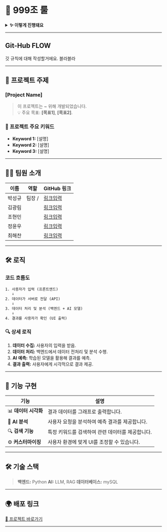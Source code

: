 # 🚀 **999조 룰**



<details>
<summary><strong>✨ 이렇게 진행돼요 </strong></summary>


# 📜 **Team Project Rules and Roles**

> 아래는 팀 프로젝트 진행 시 참고할 기본 규칙과 역할 분담입니다. (**최종 확정은 회의에서 함께 수정 후 진행**합니다.)

---

## 📌 **Table of Contents**

1. [✅ 팀 프로젝트 기본 규칙](#1-팀-프로젝트-기본-규칙)  
2. [🧩 역할 분담 (5인 기준)](#2-역할-분담-5인-기준)  
3. [📄 주요 문서 관리](#3-주요-문서-관리)  
4. [🎥 발표 자료 및 시연 준비](#4-발표-자료-및-시연-준비)  

---

<details>
  <summary><strong>1️⃣ 팀 프로젝트 기본 규칙</strong></summary>

### 1. 원활한 소통
- 지속적이고 적극적인 의견 교환을 통해 프로젝트를 완성해 나갑니다.
- 구체적인 의견을 나누며 발전적인 소통을 지향합니다.

### 2. 긍정적인 표현
- 비난 대신 **건설적인 피드백**을 주고받습니다.
- 거친 아이디어는 발전 가능성이 있는 아이디어입니다.

### 3. 배려심 가지기
- 학습 성취도와 경험의 차이를 이해하며 서로 존중합니다.
- 약속을 잘 지키고, 서로의 시간을 소중히 여깁니다.

### 4. 문서화와 정리
- **회의와 진행 상황을 꼼꼼히 기록**하고 공유합니다.
- 트러블슈팅 및 주요 내용을 문서화하여 팀 내 공유를 활성화합니다.

</details>

---

<details>
  <summary><strong>2️⃣ 역할 분담 (5인 기준)</strong></summary>

### **1. 프로젝트**
- **데이터 수집 및 정제**: 플랫폼 API, 크롤링, 데이터 시각화 (판다스 활용).
- **RAG 개발**: 수집 데이터를 활용한 RAG 코딩.
- **LLM 개발**: 전체적인 LLM 개발 및 코드 작성.
- **UI/UX 디자인**: Streamlit 인터페이스 설계 및 배포.
- **서버 관리**: 서버 배포 및 테스트 자료 관리.

### **2. 발표 및 문서 관리**
- **발표자**: 발표 준비 및 진행.
- **README 작성**: 프로젝트 README 문서 작성.
- **SA 문서관리**: 회의 기록 및 진행 상황 정리.
- **PPT 작성**: 발표 자료 제작.
- **시연 영상 준비**: 프로젝트 시연 영상 제작.

</details>

---

<details>
  <summary><strong>3️⃣ 주요 문서 관리</strong></summary>

### **문서화 플랫폼**
- **[Notion](https://www.notion.so/)**: 회의 기록 및 진행 상황 정리.  
- **[GitHub Repository](https://github.com/)**: 소스 코드와 버전 관리.

### **기록 항목**
- 트러블슈팅 내용.
- 작업 진행 상황 및 주요 변경 사항.
- 팀원별 진행 상황과 피드백.

</details>

---

<details>
  <summary><strong>4️⃣ 발표 자료 및 시연 준비</strong></summary>

### **발표 자료**
- **PPT 제작**: 주요 아이디어와 진행 상황을 명확히 전달.
- **시연 영상 제작**: 최종 결과물을 짧고 임팩트 있게 표현.

### **발표 체크리스트**
- 프로젝트 주요 기능과 구현 방법 설명.
- 팀 협업 과정과 역할 분담 강조.
- 발표 자료와 시연의 연계성 확인.

</details>

---
 



</details>

---

## Git-Hub FLOW
깃 규칙에 대해 작성할거에요.
블라블라


---

## 🌟 **프로젝트 주제**

### **[Project Name]**  
> 이 프로젝트는 ~ 위해 개발되었습니다.  
> 💡 주요 목표: **[목표1]**, **[목표2]**.

### 🎯 **프로젝트 주요 키워드**
- **Keyword 1:** [설명]
- **Keyword 2:** [설명]
- **Keyword 3:** [설명]

---

## 👩‍💻 **팀원 소개**

| 이름         | 역할            | GitHub 링크            |
|--------------|-----------------|------------------------|
|  박성규  | 팀장 /    | [링크입력](https://github.com/) |
|  김광림 |      | [링크입력](https://github.com/) |
|  조현민  |         | [링크입력](https://github.com/) |
|  정윤우  |      | [링크입력](https://github.com/) |
|  최해찬  |    | [링크입력](https://github.com/) |

---

## 🛠️ **로직**

###  코드 흐름도
```plaintext
1. 사용자가 입력 (프론트엔드)
   ↓
2. 데이터가 서버로 전달 (API)
   ↓
3. 데이터 처리 및 분석 (백엔드 + AI 모델)
   ↓
4. 결과를 사용자가 확인 (UI 출력)
```

### 🔍 상세 로직
1. **데이터 수집:** 사용자의 입력을 받음.
2. **데이터 처리:** 백엔드에서 데이터 전처리 및 분석 수행.
3. **AI 예측:** 학습된 모델을 활용해 결과를 예측.
4. **결과 출력:** 사용자에게 시각적으로 결과 제공.

---

## 🧩 **기능 구현**

| 기능            | 설명                                      |
|-----------------|-----------------------------------------|
| 📊 **데이터 시각화** | 결과 데이터를 그래프로 출력합니다.      |
| 🤖 **AI 분석**    | 사용자 요청을 분석하여 예측 결과를 제공합니다. |
| 🔍 **검색 기능**   | 특정 키워드를 검색하여 관련 데이터를 제공합니다. |
| ⚙️ **커스터마이징** | 사용자 환경에 맞게 UI를 조정할 수 있습니다. |

---

## 🛠️ **기술 스택**

  
> **백엔드:** Python
> **AI:** LLM, RAG
> **데이터베이스:** mySQL

---




## 🌍 **배포 링크**

[🔗 프로젝트 바로가기](https://project-link.com)

---

